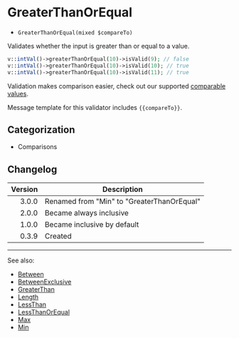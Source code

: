 # GreaterThanOrEqual

- `GreaterThanOrEqual(mixed $compareTo)`

Validates whether the input is greater than or equal to a value.

```php
v::intVal()->greaterThanOrEqual(10)->isValid(9); // false
v::intVal()->greaterThanOrEqual(10)->isValid(10); // true
v::intVal()->greaterThanOrEqual(10)->isValid(11); // true
```

Validation makes comparison easier, check out our supported
[comparable values](../07-comparable-values.md).

Message template for this validator includes `{{compareTo}}`.

## Categorization

- Comparisons

## Changelog

| Version | Description                                |
|--------:|--------------------------------------------|
|   3.0.0 | Renamed from "Min" to "GreaterThanOrEqual" |
|   2.0.0 | Became always inclusive                    |
|   1.0.0 | Became inclusive by default                |
|   0.3.9 | Created                                    |

***
See also:

- [Between](Between.md)
- [BetweenExclusive](BetweenExclusive.md)
- [GreaterThan](GreaterThan.md)
- [Length](Length.md)
- [LessThan](LessThan.md)
- [LessThanOrEqual](LessThanOrEqual.md)
- [Max](Max.md)
- [Min](Min.md)
